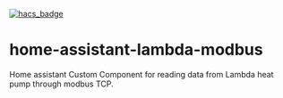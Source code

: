 [![hacs_badge](https://img.shields.io/badge/HACS-Default-orange.svg)](https://github.com/custom-components/hacs)

# home-assistant-lambda-modbus
Home assistant Custom Component for reading data from Lambda heat pump through modbus TCP.
